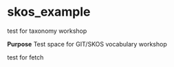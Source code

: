 # skos_example
test for taxonomy workshop

**Purpose**
Test space for GIT/SKOS vocabulary workshop

test for fetch 
